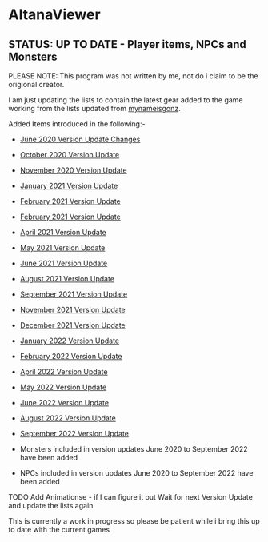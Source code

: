 # AltanaViewer

## STATUS: UP TO DATE - Player items, NPCs and Monsters

PLEASE NOTE: This program was not written by me, not do i claim to be the origional creator. 

I am just updating the lists to contain the latest gear added to the game working from the lists updated from [mynameisgonz](https://github.com/mynameisgonz/AltanaView).

Added Items introduced in the following:-
* [June 2020 Version Update Changes](https://www.bg-wiki.com/ffxi/June_2020_Version_Update_Changes)
* [October 2020 Version Update](https://www.bg-wiki.com/ffxi/August_2020_Version_Update_Changes)
* [November 2020 Version Update](https://www.bg-wiki.com/ffxi/November_2020_Version_Update_Changes)
* [January 2021 Version Update](https://www.bg-wiki.com/ffxi/January_2021_Version_Update_Changes)
* [February 2021 Version Update](https://www.bg-wiki.com/ffxi/February_2021_Version_Update_Changes)
* [February 2021 Version Update](https://www.bg-wiki.com/ffxi/March_2021_Version_Update_Changes)
* [April 2021 Version Update](https://www.bg-wiki.com/ffxi/April_2021_Version_Update_Changes)
* [May 2021 Version Update](https://www.bg-wiki.com/ffxi/May_2021_Version_Update_Changes)
* [June 2021 Version Update](https://www.bg-wiki.com/ffxi/June_2021_Version_Update_Changes)
* [August 2021 Version Update](https://www.bg-wiki.com/ffxi/August_2021_Version_Update_Changes)
* [September 2021 Version Update](https://www.bg-wiki.com/ffxi/September_2021_Version_Update_Changes)
* [November 2021 Version Update](https://www.bg-wiki.com/ffxi/November_2021_Version_Update_Changes)
* [December 2021 Version Update](https://www.bg-wiki.com/ffxi/December_2021_Version_Update_Changes)
* [January 2022 Version Update](https://www.bg-wiki.com/ffxi/January_2022_Version_Update_Changes)
* [February 2022 Version Update](https://www.bg-wiki.com/ffxi/February_2022_Version_Update_Changes)
* [April 2022 Version Update](https://www.bg-wiki.com/ffxi/April_2022_Version_Update_Changes)
* [May 2022 Version Update](https://www.bg-wiki.com/ffxi/May_2022_Version_Update_Changes)
* [June 2022 Version Update](https://www.bg-wiki.com/ffxi/June_2022_Version_Update_Changes)
* [August 2022 Version Update](https://www.bg-wiki.com/ffxi/August_2022_Version_Update_Changes)
* [September 2022 Version Update](https://www.bg-wiki.com/ffxi/September_2022_Version_Update_Changes)

* Monsters included in version updates June 2020 to September 2022 have been added
* NPCs included in version updates June 2020 to September 2022 have been added

TODO 
Add Animationse - if I can figure it out
Wait for next Version Update and update the lists again

This is currently a work in progress so please be patient while i bring this up to date with the current games